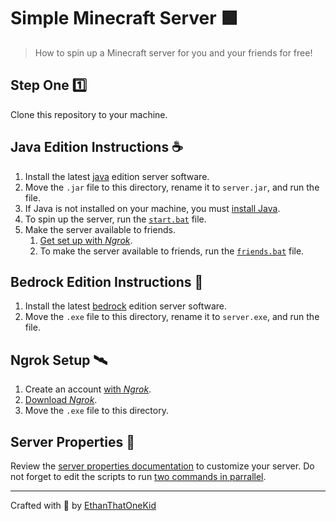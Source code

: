 # Simple Minecraft Server 🟩

> How to spin up a Minecraft server for you and your friends for free!

## Step One 1️⃣

Clone this repository to your machine.

## Java Edition Instructions ☕

1. Install the latest [java][java_server_download] edition server software.
1. Move the `.jar` file to this directory, rename it to `server.jar`, and run the file.
1. If Java is not installed on your machine, you must [install Java][java_download].
1. To spin up the server, run the [`start.bat`](start.bat) file.
1. Make the server available to friends.
    1. [Get set up with *Ngrok*][ngrok_setup].
    1. To make the server available to friends, run the [`friends.bat`](friends.bat) file.

## Bedrock Edition Instructions 🗻

1. Install the latest [bedrock][bedrock_server_download] edition server software.
1. Move the `.exe` file to this directory, rename it to `server.exe`, and run the file.

## Ngrok Setup 🛰

1. Create an account [with *Ngrok*][ngrok_account].
1. [Download *Ngrok*][ngrok_download]. 
1. Move the `.exe` file to this directory.

## Server Properties 🔑

Review the [server properties documentation][server_properties_wiki] to customize your server.
Do not forget to edit the scripts to run [two commands in parrallel](https://stackoverflow.com/a/55519158).

---

Crafted with 💎 by [EthanThatOneKid][creator_site]

[creator_site]: http://www.ethandavidson.com/
[java_download]: https://java.com/en/
[java_server_download]: https://www.minecraft.net/en-us/download/server
[bedrock_server_download]: https://www.minecraft.net/en-us/download/server/bedrock
[ngrok_setup]: https://dashboard.ngrok.com/get-started/setup
[ngrok_success_img]: media/ngrok_success.png
[server_properties_wiki]: https://minecraft.gamepedia.com/Server.properties
[ngrok_account]: https://dashboard.ngrok.com/login
[ngrok_download]: https://ngrok.com/download
[ngrok_setup]: #ngrok-setup-
[server_props]: #server-properties-
